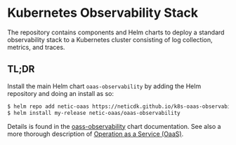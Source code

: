 # Kubernetes Observability Stack

The repository contains components and Helm charts to deploy a standard observability stack
to a Kubernetes cluster consisting of log collection, metrics, and traces.

## TL;DR

Install the main Helm chart `oaas-observability` by adding the Helm repository and doing an install
as so:

```bash
$ helm repo add netic-oaas https://neticdk.github.io/k8s-oaas-observability
$ helm install my-release netic-oaas/oaas-observability
```

Details is found in the [oass-observability](./charts/oaas-observability) chart documentation. See also a more thorough
description of [Operation as a Service (OaaS)](oaas.md).

